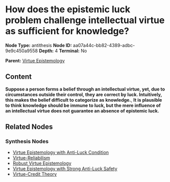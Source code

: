 # How does the epistemic luck problem challenge intellectual virtue as sufficient for knowledge?

**Node Type:** antithesis
**Node ID:** aa07a44c-bb82-4389-adbc-9e9c450a9558
**Depth:** 4
**Terminal:** No

**Parent:** [Virtue Epistemology](virtue-epistemology-synthesis-0a3e0880-3e98-4c2f-91dc-5d7394bffb0e.md)

## Content

**Suppose a person forms a belief through an intellectual virtue, yet, due to circumstances outside their control, they are correct by luck. Intuitively, this makes the belief difficult to categorize as knowledge.**, **It is plausible to think knowledge should be immune to luck, but the mere influence of an intellectual virtue does not guarantee an absence of epistemic luck.**

## Related Nodes

### Synthesis Nodes

- [Virtue Epistemology with Anti-Luck Condition](virtue-epistemology-with-anti-luck-condition-synthesis-ace712eb-ab73-45d8-8a57-be36a2eb4e88.md)
- [Virtue-Reliabilism](virtue-reliabilism-synthesis-4c3098e9-7e08-4332-a61c-36319cf8ba6e.md)
- [Robust Virtue Epistemology](robust-virtue-epistemology-synthesis-785725cb-e274-4409-a0f9-d3b595126b21.md)
- [Virtue Epistemology with Strong Anti-Luck Safety](virtue-epistemology-with-strong-anti-luck-safety-synthesis-09b8072d-a903-42b8-8083-77c0ebea7b6a.md)
- [Virtue-Credit Theory](virtue-credit-theory-synthesis-702aba1c-aa47-4f90-86fb-01ee085b8dcb.md)
